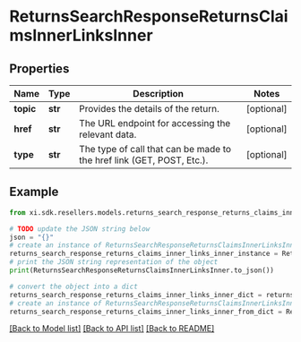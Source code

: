 # ReturnsSearchResponseReturnsClaimsInnerLinksInner


## Properties

Name | Type | Description | Notes
------------ | ------------- | ------------- | -------------
**topic** | **str** | Provides the details of the return. | [optional] 
**href** | **str** | The URL endpoint for accessing the relevant data. | [optional] 
**type** | **str** | The type of call that can be made to the href link (GET, POST, Etc.). | [optional] 

## Example

```python
from xi.sdk.resellers.models.returns_search_response_returns_claims_inner_links_inner import ReturnsSearchResponseReturnsClaimsInnerLinksInner

# TODO update the JSON string below
json = "{}"
# create an instance of ReturnsSearchResponseReturnsClaimsInnerLinksInner from a JSON string
returns_search_response_returns_claims_inner_links_inner_instance = ReturnsSearchResponseReturnsClaimsInnerLinksInner.from_json(json)
# print the JSON string representation of the object
print(ReturnsSearchResponseReturnsClaimsInnerLinksInner.to_json())

# convert the object into a dict
returns_search_response_returns_claims_inner_links_inner_dict = returns_search_response_returns_claims_inner_links_inner_instance.to_dict()
# create an instance of ReturnsSearchResponseReturnsClaimsInnerLinksInner from a dict
returns_search_response_returns_claims_inner_links_inner_from_dict = ReturnsSearchResponseReturnsClaimsInnerLinksInner.from_dict(returns_search_response_returns_claims_inner_links_inner_dict)
```
[[Back to Model list]](../README.md#documentation-for-models) [[Back to API list]](../README.md#documentation-for-api-endpoints) [[Back to README]](../README.md)


